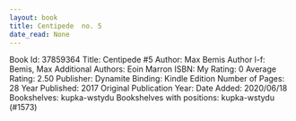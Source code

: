 ```yaml
---
layout: book
title: Centipede  no. 5
date_read: None
---
```


Book Id: 37859364
Title: Centipede #5
Author: Max Bemis
Author l-f: Bemis, Max
Additional Authors: Eoin Marron
ISBN: 
My Rating: 0
Average Rating: 2.50
Publisher: Dynamite
Binding: Kindle Edition
Number of Pages: 28
Year Published: 2017
Original Publication Year: 
Date Added: 2020/06/18
Bookshelves: kupka-wstydu
Bookshelves with positions: kupka-wstydu (#1573)

